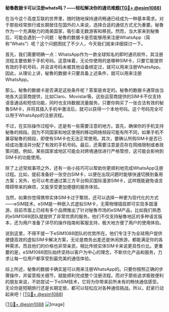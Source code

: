 **秘魯数据卡可以注册whats吗？——轻松解决你的通讯难题[[TG💪+ @esim1088](https://t.me/s/esim1088)]**

在当今这个高度互联的世界里，随时随地保持通讯畅通已经成为一种基本需求。对于那些经常旅行或长期居住在国外的人来说，选择合适的通信方式尤为重要。秘魯作为一个充满魅力的南美国家，吸引着无数游客和移民。然而，当大家来到秘魯后，可能会遇到一个问题：秘魯的数据卡是否能够用来注册WhatsApp（简称“Whats”）呢？这个问题困扰了不少人，今天我们就来详细探讨一下。

首先，我们需要明确一点：WhatsApp作为一款全球知名的即时通讯软件，其注册流程主要依赖于手机号码。这意味着，无论你使用的是哪种SIM卡，只要它能提供有效的手机号码，并且该号码未被其他设备绑定过，就可以用来注册WhatsApp。因此，从理论上讲，秘魯的数据卡只要具备上述条件，就可以用来注册WhatsApp。

那么，秘魯的数据卡是否满足这些条件呢？答案是肯定的。秘魯的数据卡通常由当地各大运营商提供，比如Claro、Movistar等。这些运营商提供的SIM卡不仅支持语音通话和短信功能，同时也支持数据流量服务。只要你购买了一张合法有效的秘魯SIM卡，并将其插入手机中激活后，就可以获得一个本地号码。这个号码完全可以用于WhatsApp的注册流程。

不过，在实际操作过程中，还是有一些需要注意的地方。首先，确保你的手机支持秘魯的频段。因为不同国家和地区使用的移动网络频段可能有所不同，如果手机不兼容秘魯的频段，即使有SIM卡也无法正常使用。其次，要确认所购SIM卡是否已经成功激活并分配了有效的手机号码。最后，还需要注意是否存在网络限制或者政策问题。例如，某些国家或地区可能会对跨境通信进行严格管控，这可能会影响到SIM卡的功能使用。

除了上述常规事项之外，还有一些小技巧可以帮助你更顺利地完成WhatsApp注册过程。比如，提前准备好一张空白SIM卡，以便在出现问题时能够快速切换到备用方案；另外，也可以考虑通过第三方平台购买国际漫游SIM卡，这样既能避免语言障碍带来的麻烦，又能享受更加便捷的服务体验。

当然，如果你觉得携带实体SIM卡过于繁琐，还可以选择一种更为现代化的方式——eSIM技术。eSIM是一种嵌入式虚拟SIM卡，无需物理插拔即可实现多国漫游。目前市面上已经有多个品牌推出了针对秘魯市场的eSIM产品，比如我们熟悉的eSIM1088团队就提供了非常优质的服务。他们不仅支持秘魯地区的多种语言版本，还为用户准备了详尽的操作指南和客服支持，极大地方便了用户的使用体验。

说到这里，不得不提一下eSIM1088团队的优势所在。他们专注于为全球用户提供便捷高效的虚拟SIM卡解决方案，无论是商务出差还是休闲旅游，都能满足你的各种需求。而且他们的价格也非常亲民，相比传统实体SIM卡来说更具性价比。更重要的是，eSIM1088团队始终坚持以客户为中心的理念，不断优化产品和服务，力求让每一位用户都享受到最完美的通信体验。

综上所述，秘魯的数据卡确实是可以用来注册WhatsApp的。只要你按照正确的步骤操作，并留意相关细节，就能顺利完成整个注册流程。而对于那些追求极致便利的朋友来说，不妨尝试一下eSIM技术，它将为你带来前所未有的畅快通信感受。无论你是短期旅行还是长期定居，都可以轻松应对各种通信挑战。所以，赶紧行动起来吧！[[TG💪+ @esim1088](https://t.me/s/esim1088)]

[[TG💪+ @esim1088](https://t.me/s/esim1088) ![Image](https://i.postimg.cc/4NQfJmqS/Snipaste-2025-05-13-00-14-12.png)]
